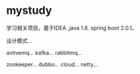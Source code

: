 # mystudy
学习相关项目，基于IDEA ,java 1.8. spring boot 2.0.1。

设计模式...

avtivemq...
kafka...
rabbitmq...

zookeeper...
dubbo...
cloud...
netty...

